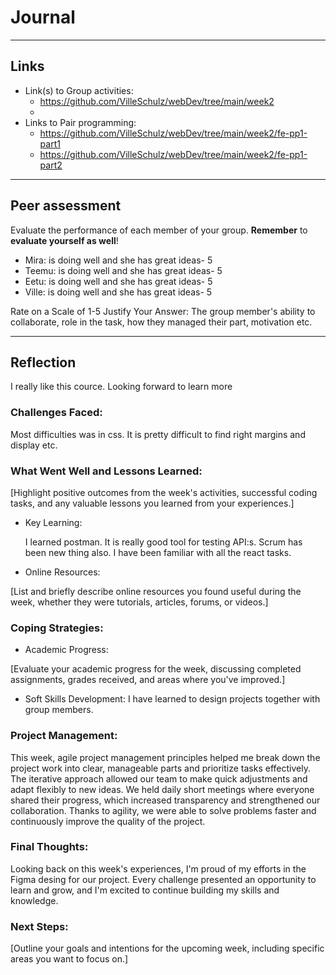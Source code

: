 # Journal

----
## Links
- Link(s) to Group activities: 
  - https://github.com/VilleSchulz/webDev/tree/main/week2
  - 
- Links to Pair programming: 
  - https://github.com/VilleSchulz/webDev/tree/main/week2/fe-pp1-part1
  - https://github.com/VilleSchulz/webDev/tree/main/week2/fe-pp1-part2

----
## Peer assessment

Evaluate the performance of each member of your group. **Remember** to **evaluate yourself as well**!

- Mira: is doing well and she has great ideas- 5
- Teemu: is doing well and she has great ideas- 5
- Eetu: is doing well and she has great ideas- 5
- Ville: is doing well and she has great ideas- 5




Rate on a Scale of 1-5
Justify Your Answer: The group member's ability to collaborate, role in the task, how they managed their part, motivation etc.

----

## Reflection

I really like this cource. Looking forward to learn more

### Challenges Faced:

Most difficulties was in css. It is pretty difficult to find right margins and display etc.
### What Went Well and Lessons Learned:

[Highlight positive outcomes from the week's activities, successful coding tasks, and any valuable lessons you learned from your experiences.]

- Key Learning:

  I learned postman. It is really good tool for testing API:s. Scrum has been new thing also. I have been familiar with all the react tasks.

- Online Resources:

[List and briefly describe online resources you found useful during the week, whether they were tutorials, articles, forums, or videos.]

### Coping Strategies:


- Academic Progress:

[Evaluate your academic progress for the week, discussing completed assignments, grades received, and areas where you've improved.]

- Soft Skills Development:
  I have learned to design projects together with group members.
### Project Management:

This week, agile project management principles helped me break down the project work into clear, manageable parts and prioritize tasks effectively. The iterative approach allowed our team to make quick adjustments and adapt flexibly to new ideas. We held daily short meetings where everyone shared their progress, which increased transparency and strengthened our collaboration. Thanks to agility, we were able to solve problems faster and continuously improve the quality of the project.
### Final Thoughts:

Looking back on this week's experiences, I'm proud of my efforts in the Figma desing for our project. Every challenge presented an opportunity to learn and grow, and I'm excited to continue building my skills and knowledge.

### Next Steps:

[Outline your goals and intentions for the upcoming week, including specific areas you want to focus on.]


<!-- Links -->
[criticism and constructive feedback]:https://cvdl.ben.edu/blog/why-is-everyone-talking-about-feedback/






